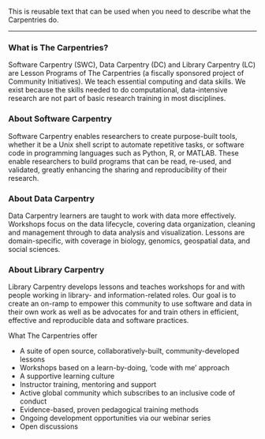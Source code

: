 This is reusable text that can be used when you need to describe what the Carpentries do.

------------

### What is The Carpentries?
Software Carpentry (SWC), Data Carpentry (DC) and Library Carpentry (LC) are Lesson Programs of The Carpentries (a fiscally sponsored project of Community Initiatives). We teach essential computing and data skills. We exist because the skills needed to do computational, data-intensive research are not part of basic research training in most disciplines.

### About Software Carpentry     

Software Carpentry enables researchers to create purpose-built tools, whether it be a Unix shell script to automate 
repetitive tasks, or software code in programming languages such as Python, R, or MATLAB. 
These enable researchers to build programs that can be read, re-used, and validated, greatly enhancing the 
sharing and reproducibility of their research.    

### About Data Carpentry

Data Carpentry learners are taught to work with data more effectively. Workshops focus on the data lifecycle, covering data organization, cleaning and management  through to data analysis and visualization. Lessons are domain-specific, with coverage in biology, genomics, geospatial data, and social sciences.

### About Library Carpentry

Library Carpentry develops lessons and teaches workshops for and with people working in library- and information-related roles. Our goal is to create an on-ramp to empower this community to use software and data in their own work as well as be advocates for and train others in efficient, effective and reproducible data and software practices. 
  
What The Carpentries offer

- A suite of open source, collaboratively-built, community-developed lessons
- Workshops based on a learn-by-doing, ‘code with me’ approach
- A supportive learning culture
- Instructor training, mentoring and support
- Active global community which subscribes to an inclusive code of conduct
- Evidence-based, proven pedagogical training methods
- Ongoing development opportunities via our webinar series
- Open discussions

